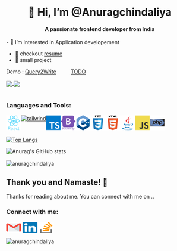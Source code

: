  <h1 align="center">👋 Hi, I’m @Anuragchindaliya</h1> <h4 align="center">A passionate frontend developer from India</h4>
- 👀 I’m interested in Application developement


- 📄 checkout [resume](https://anurag-cv.web.app/)
- 📅 small project 
 
 Demo :  <a href="https://github.com/anuragchindaliya/q2w" target="_blank">Query2Write</a> &nbsp;&nbsp;&nbsp;&nbsp;&nbsp;&nbsp;&nbsp;&nbsp; <a href="https://github.com/anuragchindaliya/todo" target="_blank">TODO</a>

 <a href="https://anuragchindaliya.github.io/q2w/">
<img align="center" src="https://github-readme-stats.vercel.app/api/pin/?username=anuragchindaliya&repo=q2w" />
</a> </a> <a href="https://anuragchindaliya.github.io/todo/">
  <img align="center" src="https://github-readme-stats.vercel.app/api/pin/?username=anuragchindaliya&repo=todo" />
</a>

<br/>
<br/>
  
  <h3 align="left">Languages and Tools:</h3>
<p align="left" style="display:flex;"><a href="https://reactjs.org/" target="_blank" rel="noreferrer"> <img src="https://raw.githubusercontent.com/devicons/devicon/master/icons/react/react-original-wordmark.svg" alt="react" width="40" height="40"/> </a> <a href="https://tailwindcss.com/" target="_blank" rel="noreferrer"> <img src="https://www.vectorlogo.zone/logos/tailwindcss/tailwindcss-icon.svg" alt="tailwind" width="40" height="40"/> </a> <a href="https://www.typescriptlang.org/" target="_blank" rel="noreferrer"> <img src="https://raw.githubusercontent.com/devicons/devicon/master/icons/typescript/typescript-original.svg" alt="typescript" width="40" height="40"/> </a> <a href="https://getbootstrap.com" target="_blank"> <img src="https://raw.githubusercontent.com/devicons/devicon/master/icons/bootstrap/bootstrap-plain-wordmark.svg" alt="bootstrap" width="40" height="40"/> </a> <a href="https://www.w3schools.com/cpp/" target="_blank"> <img src="https://raw.githubusercontent.com/devicons/devicon/master/icons/cplusplus/cplusplus-original.svg" alt="cplusplus" width="40" height="40"/> </a> <a href="https://www.w3schools.com/css/" target="_blank"> <img src="https://raw.githubusercontent.com/devicons/devicon/master/icons/css3/css3-original-wordmark.svg" alt="css3" width="40" height="40"/> </a> <a href="https://www.w3.org/html/" target="_blank"> <img src="https://raw.githubusercontent.com/devicons/devicon/master/icons/html5/html5-original-wordmark.svg" alt="html5" width="40" height="40"/> </a> <a href="https://www.java.com" target="_blank"> <img src="https://raw.githubusercontent.com/devicons/devicon/master/icons/java/java-original.svg" alt="java" width="40" height="40"/> </a> <a href="https://developer.mozilla.org/en-US/docs/Web/JavaScript" target="_blank"> <img src="https://raw.githubusercontent.com/devicons/devicon/master/icons/javascript/javascript-original.svg" alt="javascript" width="40" height="40"/> </a> <a href="https://www.php.net" target="_blank"> <img src="https://raw.githubusercontent.com/devicons/devicon/master/icons/php/php-original.svg" alt="php" width="40" height="40"/> </a> 

</p>

 
[![Top Langs](https://github-readme-stats.vercel.app/api/top-langs/?username=anuragchindaliya&layout=compact)](https://github.com/anuragchindaliya/) 

![Anurag's GitHub stats](https://github-readme-stats.vercel.app/api?username=anuragchindaliya&show_icons=true&theme=dark)

<p><img align="center" src="https://github-readme-streak-stats.herokuapp.com/?user=anuragchindaliya&" alt="anuragchindaliya" /></p>

<!--[![willianrod's wakatime stats](https://github-readme-stats.vercel.app/api/wakatime?username=willianrod)](https://github.com/anurag/github-readme-stats)-->

 ## Thank you and Namaste! 🙏
Thanks for reading about me. You can connect with me on ..
<h3 align="left">Connect with me:</h3>
<p align="left">
 <a href="mailto:ak1148383@gmail.com" target="blank"><img align="center" src="https://raw.githubusercontent.com/Anuragchindaliya/Anuragchindaliya/0b18b65f701c27a72baeed032a8dbafffa0515c8/assets/gmail.svg" alt="ak1148383@gmail.com" height="30" width="40" /></a>
<a href="https://linkedin.com/in/anurag-chindaliya" target="blank"><img align="center" src="https://raw.githubusercontent.com/Anuragchindaliya/Anuragchindaliya/ea8a50d360950cb3854d42224e367b308448c2f6/assets/linkedin.svg" alt="anurag-chindaliya" height="30" width="40" /></a>
<a href="https://stackoverflow.com/users/12844953/anurag" target="blank"><img align="center" src="https://raw.githubusercontent.com/Anuragchindaliya/Anuragchindaliya/ea8a50d360950cb3854d42224e367b308448c2f6/assets/stack-overflow.svg" alt="12844953/anurag" height="30" width="40" /></a>
</p>

 
 <!--![Quote](https://github-readme-quotes.herokuapp.com/quote?animation=grow_out_in)-->




<p align="left"> <img src="https://komarev.com/ghpvc/?username=anuragchindaliya&label=Profile%20views&color=0e75b6&style=flat" alt="anuragchindaliya" /> </p>



<p align="left"> <a href="https://twitter.com/" target="blank"><img src="https://img.shields.io/twitter/follow/?logo=twitter&style=for-the-badge" alt="" /></a> </p>











<!---
Anuragchindaliya/Anuragchindaliya is a ✨ special ✨ repository because its `README.md` (this file) appears on your GitHub profile.
You can click the Preview link to take a look at your changes.
--->
